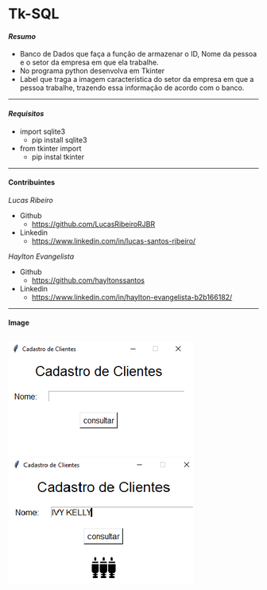 # Tk-SQL

#### *Resumo*
* Banco de Dados que faça a função de armazenar o ID, Nome da pessoa e o setor da empresa em que ela trabalhe.
* No programa python desenvolva em Tkinter
* Label que traga a imagem característica do setor da empresa em que a pessoa trabalhe, trazendo essa informação de acordo com o banco.
---
#### *Requisitos*
* import sqlite3
  * pip install sqlite3
* from  tkinter import 
  * pip instal tkinter
 -------------
#### Contribuintes
*Lucas Ribeiro*
* Github
  * https://github.com/LucasRibeiroRJBR
* Linkedin
  * https://www.linkedin.com/in/lucas-santos-ribeiro/

*Haylton Evangelista*
* Github
  * https://github.com/hayltonssantos
* Linkedin
  * https://www.linkedin.com/in/haylton-evangelista-b2b166182/
----
#### Image

![Primary](https://github.com/RobsonGomes1/Tk-SQL/blob/main/ignore/primary.png)
![Seco](https://github.com/RobsonGomes1/Tk-SQL/blob/main/ignore/seco.png)
---
